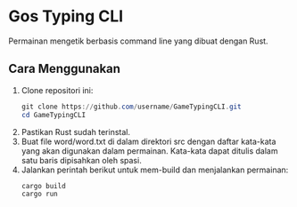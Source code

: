 # Gos Typing CLI
Permainan mengetik berbasis command line yang dibuat dengan Rust.

## Cara Menggunakan
1. Clone repositori ini:
   ```powershell
   git clone https://github.com/username/GameTypingCLI.git
   cd GameTypingCLI
2. Pastikan Rust sudah terinstal.
3. Buat file word/word.txt di dalam direktori src dengan daftar kata-kata yang akan digunakan dalam permainan. Kata-kata dapat ditulis dalam satu baris dipisahkan oleh spasi.
4. Jalankan perintah berikut untuk mem-build dan menjalankan permainan:
   ```powershell
   cargo build
   cargo run

